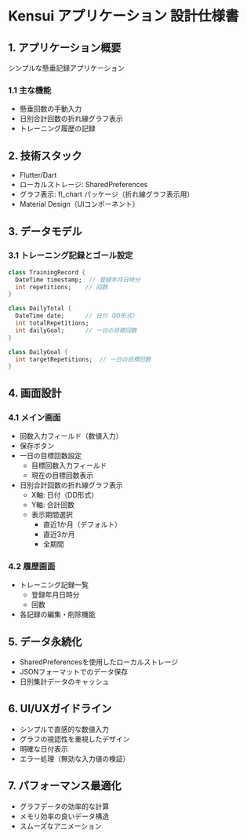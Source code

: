 # Kensui アプリケーション 設計仕様書

## 1. アプリケーション概要
シンプルな懸垂記録アプリケーション

### 1.1 主な機能
- 懸垂回数の手動入力
- 日別合計回数の折れ線グラフ表示
- トレーニング履歴の記録

## 2. 技術スタック
- Flutter/Dart
- ローカルストレージ: SharedPreferences
- グラフ表示: fl_chart パッケージ（折れ線グラフ表示用）
- Material Design（UIコンポーネント）

## 3. データモデル

### 3.1 トレーニング記録とゴール設定
```dart
class TrainingRecord {
  DateTime timestamp;  // 登録年月日時分
  int repetitions;    // 回数
}

class DailyTotal {
  DateTime date;      // 日付（DD形式）
  int totalRepetitions;
  int dailyGoal;      // 一日の目標回数
}

class DailyGoal {
  int targetRepetitions;  // 一日の目標回数
}
```

## 4. 画面設計

### 4.1 メイン画面
- 回数入力フィールド（数値入力）
- 保存ボタン
- 一日の目標回数設定
  - 目標回数入力フィールド
  - 現在の目標回数表示
- 日別合計回数の折れ線グラフ表示
  - X軸: 日付（DD形式）
  - Y軸: 合計回数
  - 表示期間選択
    - 直近1か月（デフォルト）
    - 直近3か月
    - 全期間

### 4.2 履歴画面
- トレーニング記録一覧
  - 登録年月日時分
  - 回数
- 各記録の編集・削除機能

## 5. データ永続化
- SharedPreferencesを使用したローカルストレージ
- JSONフォーマットでのデータ保存
- 日別集計データのキャッシュ

## 6. UI/UXガイドライン
- シンプルで直感的な数値入力
- グラフの視認性を重視したデザイン
- 明確な日付表示
- エラー処理（無効な入力値の検証）

## 7. パフォーマンス最適化
- グラフデータの効率的な計算
- メモリ効率の良いデータ構造
- スムーズなアニメーション
